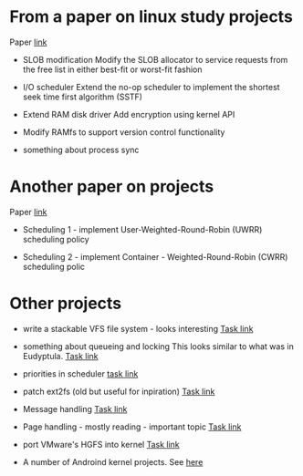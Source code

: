 
From a paper on linux study projects
====================================

Paper [link](http://ims.mii.lt/ims/konferenciju_medziaga/SIGCSE%2710/docs/p485.pdf)

* SLOB modification
Modify the SLOB allocator to service requests from the free list in either best-fit or worst-fit fashion

* I/O scheduler
Extend the no-op scheduler to implement the shortest seek time first algorithm (SSTF)

* Extend RAM disk driver
Add encryption using kernel API

* Modify RAMfs to support version control functionality

*  something about process sync

Another paper on projects
=========================

Paper [link](http://systems.cs.columbia.edu/files/wpid-sigcse2011-os.pdf)

* Scheduling 1 - implement User-Weighted-Round-Robin (UWRR) scheduling policy

* Scheduling 2 - implement Container - Weighted-Round-Robin (CWRR) scheduling polic

Other projects
==============

* write a stackable VFS file system - looks interesting
[Task link](http://www.cs.sunysb.edu/~ezk/cse506-s14/hw2.txt)

* something about queueing and locking
This looks similar to what was in Eudyptula. [Task link](http://www.cs.sunysb.edu/~ezk/cse506-s14/hw3.txt)

* priorities in scheduler
[task link](http://w3.inf.fu-berlin.de/lehre/SS01/OS/Exs/ex4.html)

* patch ext2fs
(old but useful for inpiration)
[Task link](http://w3.inf.fu-berlin.de/lehre/SS01/OS/Exs/ex5.html)

* Message handling
[Task link](http://web.cs.wpi.edu/~cs502/f07/Project%20Assignments%20%28f07%29/Project%202,%20Kernel%20Message%20system%20%28updated%29.htm)

* Page handling - mostly reading - important topic
[Task link](http://web.cs.wpi.edu/~cs502/f07/Project%20Assignments%20%28f07%29/Project%203,%20Page%20replacement%20in%20Linux.htm)

* port VMware's HGFS into kernel
[Task link](http://web.cs.wpi.edu/~cs502/f07/Project%20Assignments%20%28f07%29/Project%204,%20Discovery.htm)

* A number of Androind kernel projects.
See [here](http://www.cs.columbia.edu/~nieh/teaching/w4118/homeworks/)
